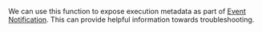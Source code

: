 We can use this function to expose execution metadata as part of [Event Notification](../userguide/EventNotification). This can provide helpful information towards troubleshooting.